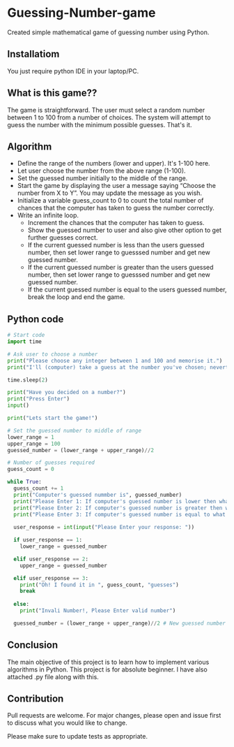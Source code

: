 # Guessing-Number-game
Created simple mathematical game of guessing number using Python.

## Installatiom
You just require python IDE in your laptop/PC.

## What is this game??
The game is straightforward. The user must select a random number between 1 to 100 from a number of choices. The system will attempt to guess the number with the minimum possible guesses. That's it.

## Algorithm 
* Define the range of the numbers (lower and upper). It's 1-100 here.
* Let user choose the number from the above range (1-100).
* Set the guessed number initially to the middle of the range.
* Start the game by displaying the user a message saying “Choose the number from X to Y”. You may update the message as you wish.
* Initialize a variable guess_count to 0 to count the total number of chances that the computer has taken to guess the number correctly.
* Write an infinite loop.
  - Increment the chances that the computer has taken to guess.
  - Show the guessed number to user and also give other option to get further guesses correct.
  - If the current guessed number is less than the users guessed number, then set lower range to guesssed number and get new guessed number.
  - If the current guessed number is greater than the users guessed number, then set lower range to guesssed number and get new guessed number.
  - If the current guessed number is equal to the users guessed number, break the loop and end the game.

## Python code
```python
# Start code
import time

# Ask user to choose a number
print("Please choose any integer between 1 and 100 and memorise it.")
print("I'll (computer) take a guess at the number you've chosen; nevertheless, please assist me in answering the following questions.")

time.sleep(2)

print("Have you decided on a number?")
print("Press Enter")
input()

print("Lets start the game!")

# Set the guessed number to middle of range
lower_range = 1
upper_range = 100
guessed_number = (lower_range + upper_range)//2

# Number of guesses required
guess_count = 0

while True:
  guess_count += 1
  print("Computer's guessed nummber is", guessed_number)
  print("Please Enter 1: If computer's guessed number is lower then what you have choosen!")
  print("Please Enter 2: If computer's guessed number is greater then what you have choosen!")
  print("Please Enter 3: If computer's guessed number is equal to what you have choosen!")
  
  user_response = int(input("Please Enter your response: "))

  if user_response == 1:
    lower_range = guessed_number

  elif user_response == 2:
    upper_range = guessed_number

  elif user_response == 3:
    print("Oh! I found it in ", guess_count, "guesses")
    break
  
  else:
    print("Invali Number!, Please Enter valid number")

  guessed_number = (lower_range + upper_range)//2 # New guessed number

```

## Conclusion
The main objective of this project is to learn how to implement various algorithms in Python. This project is for absolute beginner. I have also attached .py file along with this.

## Contribution
Pull requests are welcome. For major changes, please open and issue first to discuss what you would like to change.

Please make sure to update tests as appropriate.
